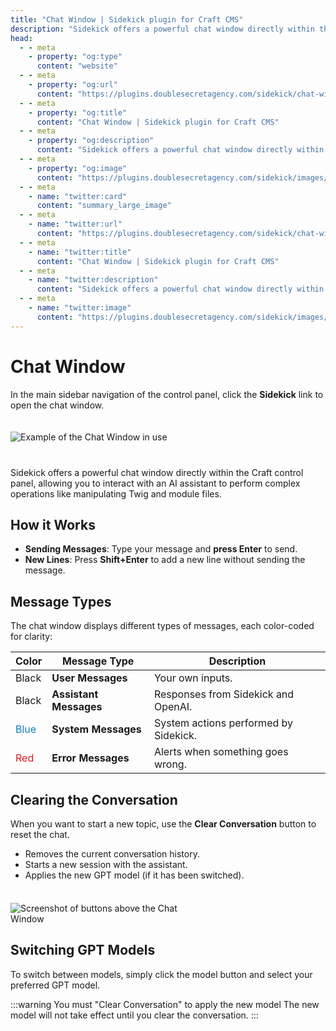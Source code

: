 ```yaml
---
title: "Chat Window | Sidekick plugin for Craft CMS"
description: "Sidekick offers a powerful chat window directly within the Craft control panel, allowing you to interact with an AI assistant to perform complex operations like manipulating Twig and module files."
head:
  - - meta
    - property: "og:type"
      content: "website"
  - - meta
    - property: "og:url"
      content: "https://plugins.doublesecretagency.com/sidekick/chat-window/"
  - - meta
    - property: "og:title"
      content: "Chat Window | Sidekick plugin for Craft CMS"
  - - meta
    - property: "og:description"
      content: "Sidekick offers a powerful chat window directly within the Craft control panel, allowing you to interact with an AI assistant to perform complex operations like manipulating Twig and module files."
  - - meta
    - property: "og:image"
      content: "https://plugins.doublesecretagency.com/sidekick/images/chat-window/chat-window-example.png"
  - - meta
    - name: "twitter:card"
      content: "summary_large_image"
  - - meta
    - name: "twitter:url"
      content: "https://plugins.doublesecretagency.com/sidekick/chat-window/"
  - - meta
    - name: "twitter:title"
      content: "Chat Window | Sidekick plugin for Craft CMS"
  - - meta
    - name: "twitter:description"
      content: "Sidekick offers a powerful chat window directly within the Craft control panel, allowing you to interact with an AI assistant to perform complex operations like manipulating Twig and module files."
  - - meta
    - name: "twitter:image"
      content: "https://plugins.doublesecretagency.com/sidekick/images/chat-window/chat-window-example.png"
---
```


# Chat Window

In the main sidebar navigation of the control panel, click the **Sidekick** link to open the chat window.

<img class="dropshadow" src="/images/chat-window/chat-window-example.png" alt="Example of the Chat Window in use" style="max-width:737px; margin:20px 0 26px;">

Sidekick offers a powerful chat window directly within the Craft control panel, allowing you to interact with an AI assistant to perform complex operations like manipulating Twig and module files.

## How it Works

- **Sending Messages**: Type your message and **press Enter** to send.
- **New Lines**: Press **Shift+Enter** to add a new line without sending the message.

## Message Types

The chat window displays different types of messages, each color-coded for clarity:

| Color                                   | Message Type           | Description                           |
|-----------------------------------------|------------------------|---------------------------------------|
| Black                                   | **User Messages**      | Your own inputs.                      |
| Black                                   | **Assistant Messages** | Responses from Sidekick and OpenAI.   |
| <span style="color:#127fbf">Blue</span> | **System Messages**    | System actions performed by Sidekick. |
| <span style="color:#d81e23">Red</span>  | **Error Messages**     | Alerts when something goes wrong.     |

## Clearing the Conversation

When you want to start a new topic, use the **Clear Conversation** button to reset the chat.

- Removes the current conversation history.
- Starts a new session with the assistant.
- Applies the new GPT model (if it has been switched).

<img class="dropshadow" src="/images/chat-window/chat-window-buttons.png" alt="Screenshot of buttons above the Chat Window" style="max-width:314px; margin-top:22px;">

## Switching GPT Models

To switch between models, simply click the model button and select your preferred GPT model.

:::warning You must "Clear Conversation" to apply the new model
The new model will not take effect until you clear the conversation.
:::
